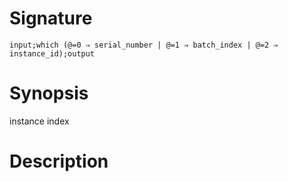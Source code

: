 # Signature
```vikid-signature
input;which (@=0 ⇒ serial_number | @=1 ⇒ batch_index | @=2 ⇒ instance_id);output
```

# Synopsis
instance index

# Description
